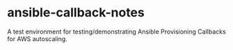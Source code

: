 # ansible-callback-notes
A test environment for testing/demonstrating Ansible Provisioning Callbacks for AWS autoscaling.
